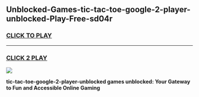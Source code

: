 
## Unblocked-Games-tic-tac-toe-google-2-player-unblocked-Play-Free-sd04r
<h3>
<a href="https://premium76.site?title=tic-tac-toe-google-2-player-unblocked&ref=20M">CLICK TO PLAY</a></h3>
<hr>

<h3>
<a href="https://premium76.site?title=tic-tac-toe-google-2-player-unblocked&ref=20M">CLICK 2 PLAY</a>
  
</h3>

<a href="https://premium76.site?title=tic-tac-toe-google-2-player-unblocked&ref=19M"><img src="https://clearcache.store/games.png"></a>


**tic-tac-toe-google-2-player-unblocked games unblocked: Your Gateway to Fun and Accessible Online Gaming**
